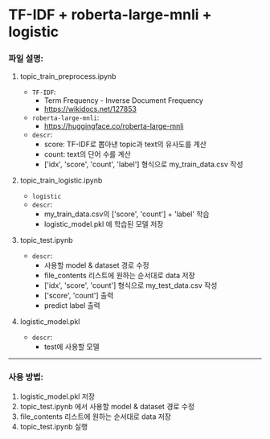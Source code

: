# TF-IDF + roberta-large-mnli + logistic

### 파일 설명:

1. topic_train_preprocess.ipynb
    - `TF-IDF`:
        - Term Frequency - Inverse Document Frequency
        - <https://wikidocs.net/127853>
    - `roberta-large-mnli`:
        - <https://huggingface.co/roberta-large-mnli>
    - `descr`:
        - score: TF-IDF로 뽑아낸 topic과 text의 유사도를 계산
        - count: text의 단어 수를 계산
        - ['idx', 'score', 'count', 'label'] 형식으로 my_train_data.csv 작성

2. topic_train_logistic.ipynb
    - `logistic`
    - `descr`:
        - my_train_data.csv의 ['score', 'count'] + 'label' 학습
        - logistic_model.pkl 에 학습된 모델 저장

3. topic_test.ipynb
    - `descr`:
        - 사용할 model & dataset 경로 수정
        - file_contents 리스트에 원하는 순서대로 data 저장
        - ['idx', 'score', 'count'] 형식으로 my_test_data.csv 작성
        - ['score', 'count'] 출력
        - predict label 출력

4. logistic_model.pkl
    - `descr`:
        - test에 사용할 모델

---

### 사용 방법:

1. logistic_model.pkl 저장
2. topic_test.ipynb 에서 사용할 model & dataset 경로 수정
3. file_contents 리스트에 원하는 순서대로 data 저장
4. topic_test.ipynb 실행
